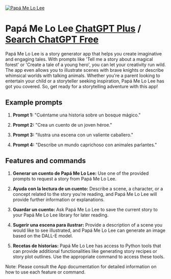 
[![Papá Me Lo Lee](https://files.oaiusercontent.com/file-Omghfe2Xcfpiu2ZKZFqDl1il?se=2123-10-17T17%3A51%3A33Z&sp=r&sv=2021-08-06&sr=b&rscc=max-age%3D31536000%2C%20immutable&rscd=attachment%3B%20filename%3D4c5412cc-c14c-454e-88fd-ca481dfc1acc.png&sig=J0QJUU0K3nuA3DL0I/b0PnqEfHLJVgFSNMtwYUXNjcA%3D)](https://chat.openai.com/g/g-6mZkRrDos-papa-me-lo-lee)

# Papá Me Lo Lee [ChatGPT Plus](https://chat.openai.com/g/g-6mZkRrDos-papa-me-lo-lee) / [Search ChatGPT Free](https://gptcall.net/index.html#/?search=Pap%C3%A1%20Me%20Lo%20Lee)

Papá Me Lo Lee is a story generator app that helps you create imaginative and engaging tales. With prompts like 'Tell me a story about a magical forest' or 'Create a tale of a young hero', you can let your creativity run wild. The app even allows you to illustrate scenes with brave knights or describe whimsical worlds with talking animals. Whether you're a parent looking to entertain your child or a storyteller seeking inspiration, Papá Me Lo Lee has got you covered. So, get ready for a storytelling adventure with this app!

## Example prompts

1. **Prompt 1:** "Cuéntame una historia sobre un bosque mágico."

2. **Prompt 2:** "Crea un cuento de un joven héroe."

3. **Prompt 3:** "Ilustra una escena con un valiente caballero."

4. **Prompt 4:** "Describe un mundo caprichoso con animales parlantes."

## Features and commands

1. **Generar un cuento de Papá Me Lo Lee:** Use one of the provided prompts to request a story from Papá Me Lo Lee.

2. **Ayuda con la lectura de un cuento:** Describe a scene, a character, or a concept related to the story you're reading, and Papá Me Lo Lee will provide further information or explanations.

3. **Guardar un cuento:** Ask Papá Me Lo Lee to save the current story to your Papá Me Lo Lee library for later reading.

4. **Sugerir una escena para ilustrar:** Provide a description of a scene you would like to see illustrated, and Papá Me Lo Lee can generate an image based on the DALL-E model.

5. **Recetas de historias:** Papá Me Lo Lee has access to Python tools that can provide additional functionalities like generating story recipes or story plot outlines. Use the appropriate command to access these tools.

Note: Please consult the App documentation for detailed information on how to use each feature or command.


